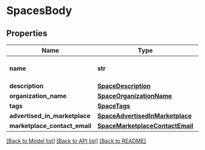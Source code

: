# SpacesBody

## Properties
Name | Type | Description | Notes
------------ | ------------- | ------------- | -------------
**name** | **str** | The name of the new space. | 
**description** | [**SpaceDescription**](SpaceDescription.md) |  | [optional] 
**organization_name** | [**SpaceOrganizationName**](SpaceOrganizationName.md) |  | [optional] 
**tags** | [**SpaceTags**](SpaceTags.md) |  | [optional] 
**advertised_in_marketplace** | [**SpaceAdvertisedInMarketplace**](SpaceAdvertisedInMarketplace.md) |  | [optional] 
**marketplace_contact_email** | [**SpaceMarketplaceContactEmail**](SpaceMarketplaceContactEmail.md) |  | [optional] 

[[Back to Model list]](../README.md#documentation-for-models) [[Back to API list]](../README.md#documentation-for-api-endpoints) [[Back to README]](../README.md)

